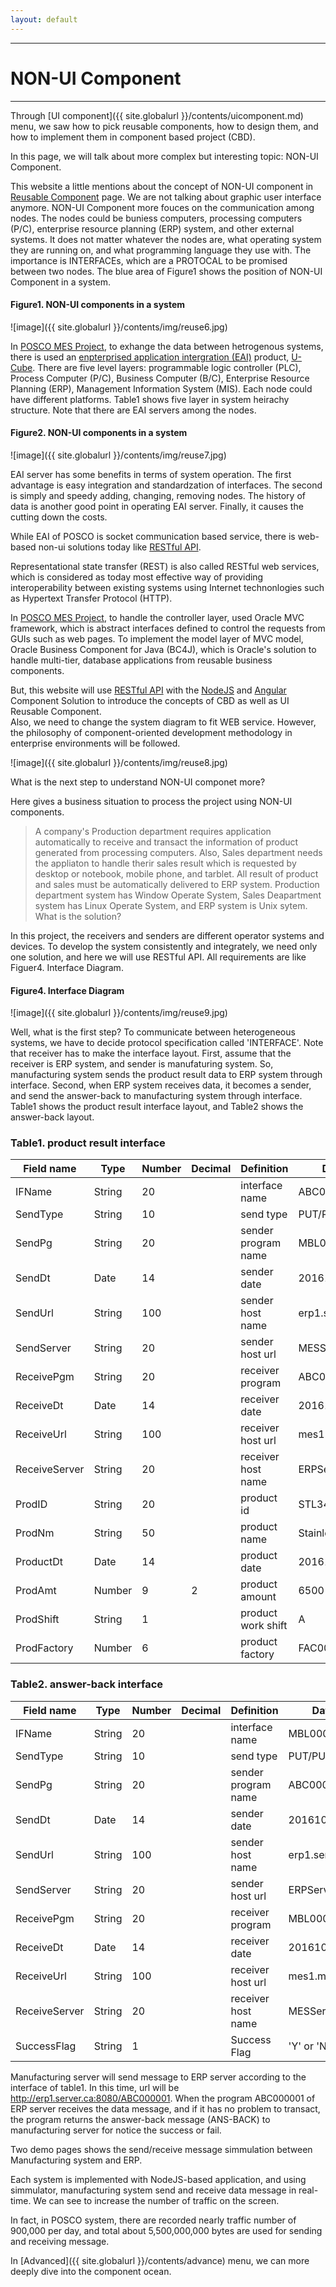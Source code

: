 ```yaml
---
layout: default
---
```

---
# NON-UI Component
---

Through [UI component]({{ site.globalurl }}/contents/uicomponent.md) menu, we saw how to pick reusable components, how to design them, and how to implement them in component based project (CBD).

In this page, we will talk about more complex but interesting topic: NON-UI Component.

This website a little mentions about the concept of NON-UI component in [Reusable Component](http://) page. We are not talking about graphic user interface anymore. NON-UI Component more fouces on the communication among 
nodes. The nodes could be buniess computers, processing computers (P/C), enterprise resource planning (ERP) system, and other external systems. It does not matter whatever the nodes are, what operating system they are running on, and what programming language they use with. The importance is INTERFACEs, which are a PROTOCAL to be promised between two nodes. The blue area of Figure1 shows the position of NON-UI Component in a system.<br />

#### Figure1. NON-UI components in a system ####

![image]({{ site.globalurl }}/contents/img/reuse6.jpg)

In [POSCO MES Project](http://), to exhange the data between hetrogenous systems, there is used an [enpterprised application intergration (EAI)](http://) product, [U-Cube](http://). There are five level layers: programmable logic controller (PLC), Process Computer (P/C), Business Computer (B/C), Enterprise Resource Planning (ERP), Management Information System (MIS). Each node could have different platforms. Table1 shows five layer in system heirachy structure. Note that there are EAI servers among the nodes.<br />

#### Figure2. NON-UI components in a system ####

![image]({{ site.globalurl }}/contents/img/reuse7.jpg)

EAI server has some benefits in terms of system operation. The first advantage is easy integration and standardzation of interfaces. The second is simply and speedy adding, changing, removing nodes. The history of data is another good point in operating EAI server. Finally, it causes the cutting down the costs.<br />

While EAI of POSCO is socket communication based service, there is web-based non-ui solutions today like [RESTful API](http:// ).<br /> 

Representational state transfer (REST) is also called RESTful web services, which is considered as today most effective way of providing interoperability between existing systems using Internet technonlogies such as Hypertext Transfer Protocol (HTTP).<br />

In [POSCO MES Project](http://), to handle the controller layer, used Oracle MVC framework, which is abstract interfaces defined to control the requests from GUIs such as web pages. To implement the model layer of MVC model, Oracle Business Component for Java (BC4J), which is Oracle's solution to handle multi-tier, database applications from reusable business components. 

But, this website will use [RESTful API](http:// ) with the [NodeJS](http://) and [Angular](http://) Component Solution to introduce the concepts of CBD as well as UI Reusable Component. <br />
Also, we need to change the system diagram to fit WEB service. However, the philosophy of component-oriented development methodology in enterprise environments will be followed.<br />

![image]({{ site.globalurl }}/contents/img/reuse8.jpg)

What is the next step to understand NON-UI componet more?

Here gives a business situation to process the project using NON-UI components.

> A company's Production department requires application automatically to receive and transact the information of product generated from processing computers. Also, Sales department needs the appliaton to handle therir sales result which is requested by desktop or notebook, mobile phone, and tarblet. All result of product and sales must be automatically delivered to ERP system. Production department system has Window Operate System, Sales Deapartment system has Linux Operate System, and ERP system is Unix sytem. What is the solution? <br />

In this project, the receivers and senders are different operator systems and devices. To develop the system consistently and integrately, we need only one solution, and here we will use RESTful API. All requirements are like Figuer4. Interface Diagram.

#### Figure4. Interface Diagram ####
![image]({{ site.globalurl }}/contents/img/reuse9.jpg)

Well, what is the first step? To communicate between heterogeneous systems, we have to decide protocol specification called 'INTERFACE'. Note that receiver has to make the interface layout. First, assume that the receiver is ERP system, and sender is manufaturing system. So, manufacturing system sends the product result data to ERP system through interface. Second, when ERP system receives data, it becomes a sender, and send the answer-back to manufacturing system through interface.<br />
Table1 shows the product result interface layout, and Table2 shows the answer-back layout.<br />

### Table1. product result interface ###

|Field name     |Type       |Number          |Decimal |Definition            |Data Example        | 
|---------------|-----------|----------------|--------|----------------------|--------------------|
|IFName         |String     |20              |        |interface name        |ABC000001           |
|SendType       |String     |10              |        |send  type            |PUT/PUSU/GET/DELETE |
|SendPg         |String     |20              |        |sender program name   |MBL000001           |
|SendDt         |Date       |14              |        |sender date           |20161020123141      |
|SendUrl        |String     |100             |        |sender host name      |erp1.server.ca:8080 |    
|SendServer     |String     |20              |        |sender host url       |MESServer01         |
|ReceivePgm     |String     |20              |        |receiver program      |ABC000001           |
|ReceiveDt      |Date       |14              |        |receiver date         |20161020123149      |
|ReceiveUrl     |String     |100             |        |receiver host url     |mes1.mbl.ca:8080    |
|ReceiveServer  |String     |20              |        |receiver host name    |ERPServer01         |
|ProdID         |String     |20              |        |product id            |STL345890           |
|ProdNm         |String     |50              |        |product name          |Stainless steel v01 |
|ProductDt      |Date       |14              |        |product date          |20161020123109      |
|ProdAmt        |Number     |9               |2       |product amount        |6500                |
|ProdShift      |String     |1               |        |product work shift    |A                   |
|ProdFactory    |Number     |6               |        |product factory       |FAC004              |

### Table2. answer-back interface ###

|Field name     |Type       |Number          |Decimal |Definition            |Data Example        | 
|---------------|-----------|----------------|--------|----------------------|--------------------|
|IFName         |String     |20              |        |interface name        |MBL000009           |
|SendType       |String     |10              |        |send  type            |PUT/PUSU/GET/DELETE |
|SendPg         |String     |20              |        |sender program name   |ABC000001           |
|SendDt         |Date       |14              |        |sender date           |20161020123155      |
|SendUrl        |String     |100             |        |sender host name      |erp1.server.ca:8080 |    
|SendServer     |String     |20              |        |sender host url       |ERPServer01         |
|ReceivePgm     |String     |20              |        |receiver program      |MBL000009           |
|ReceiveDt      |Date       |14              |        |receiver date         |20161020123149      |
|ReceiveUrl     |String     |100             |        |receiver host url     |mes1.mbl.ca:8080    |
|ReceiveServer  |String     |20              |        |receiver host name    |MESServer01         |
|SuccessFlag    |String     |1               |        |Success Flag          |'Y' or 'N'          |

Manufacturing server will send message to ERP server according to the interface of table1. In this time, url will be http://erp1.server.ca:8080/ABC000001. When the program ABC000001 of ERP server receives the data message, and if it has no problem to transact, the program returns the answer-back message (ANS-BACK) to manufacturing server for notice the success or fail.<br />

Two demo pages shows the send/receive message simmulation between Manufacturing system and ERP.

Each system is implemented with NodeJS-based application, and using simmulator, manufacturing system send and receive data message in real-time. We can see to increase the number of traffic on the screen.


In fact, in POSCO system, there are recorded nearly traffic number of 900,000 per day, and total about 5,500,000,000 bytes are used for sending and receiving message.


In [Advanced]({{ site.globalurl }}/contents/advance) menu, we can more deeply dive into the component ocean.


